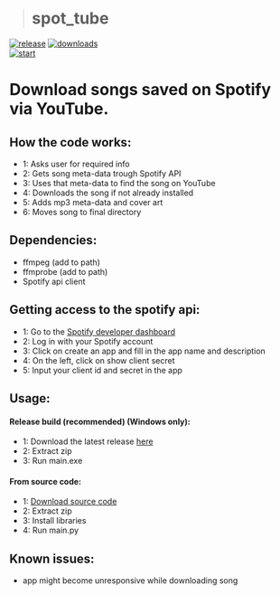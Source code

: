 > # spot_tube
[![release](https://img.shields.io/github/release/jasperaelvoet/spot_tube.svg?style=flat)](https://github.com/jasperaelvoet/spot_tube/releases/latest)
[![downloads](https://img.shields.io/github/downloads/jasperaelvoet/spot_tube/total)](https://github.com/jasperaelvoet/spot_tube/)  
[![start](https://img.shields.io/github/stars/jasperaelvoet/spot_tube?style=social)](https://github.com/jasperaelvoet/spot_tube/stargazers)
# Download songs saved on Spotify via YouTube.
## How the code works:
* 1: Asks user for required info
* 2: Gets song meta-data trough Spotify API
* 3: Uses that meta-data to find the song on YouTube
* 4: Downloads the song if not already installed
* 5: Adds mp3 meta-data and cover art
* 6: Moves song to final directory
## Dependencies:
* ffmpeg (add to path)
* ffmprobe (add to path)
* Spotify api client
## Getting access to the spotify api:
* 1: Go to the <a id="raw-url" href="https://developer.spotify.com/dashboard/">Spotify developer dashboard</a>
* 2: Log in with your Spotify account
* 3: Click on create an app and fill in the app name and description
* 4: On the left, click on show client secret
* 5: Input your client id and secret in the app
## Usage:
#### Release build (recommended) (Windows only):
* 1: Download the latest release <a id="raw-url" href="https://github.com/jasperaelvoet/spot_tube/releases/latest">here</a>
* 2: Extract zip
* 3: Run main.exe
#### From source code:
* 1: <a id="raw-url" href="https://github.com/jasperaelvoet/spot_tube/archive/refs/heads/master.zip">Download source code</a>
* 2: Extract zip
* 3: Install libraries
* 4: Run main.py
## Known issues:
* app might become unresponsive while downloading song
